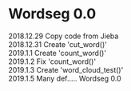 # Wordseg 0.0

2018.12.29 Copy code from Jieba  
2018.12.31 Create 'cut_word()'   
2019.1.1   Create 'count_word()'  
2019.1.2  Fix 'count_word()'   
2019.1.3  Create 'word_cloud_test()'   
2019.1.5  Many def.....  Wordseg 0.0 
    

